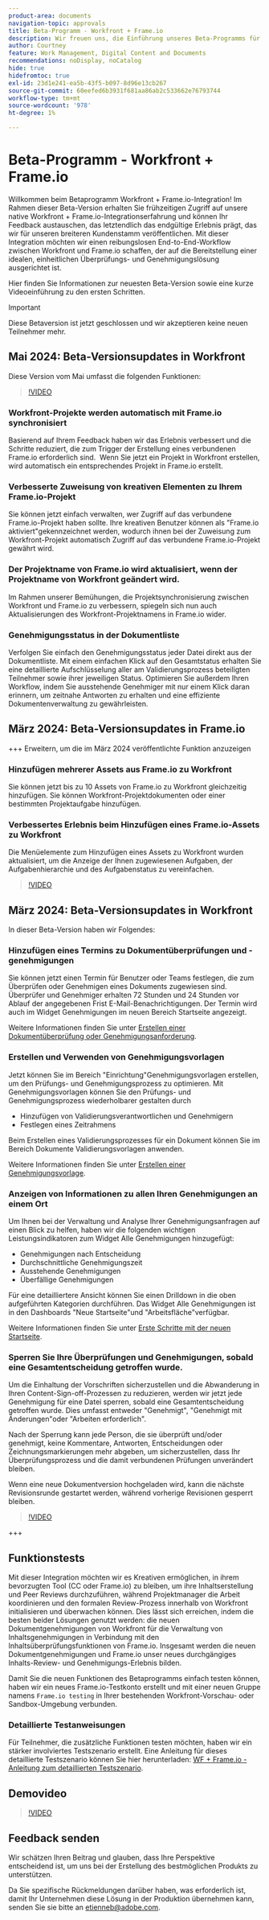 ```yaml
---
product-area: documents
navigation-topic: approvals
title: Beta-Programm - Workfront + Frame.io
description: Wir freuen uns, die Einführung unseres Beta-Programms für Workfront + Frame.io bekannt geben zu können. Hier finden Sie Informationen zur neuesten Beta-Version sowie eine kurze Videoeinführung zu den ersten Schritten.
author: Courtney
feature: Work Management, Digital Content and Documents
recommendations: noDisplay, noCatalog
hide: true
hidefromtoc: true
exl-id: 23d1e241-ea5b-43f5-b097-8d96e13cb267
source-git-commit: 60eefed6b3931f681aa86ab2c533662e76793744
workflow-type: tm+mt
source-wordcount: '978'
ht-degree: 1%

---
```


# Beta-Programm - Workfront + Frame.io

Willkommen beim Betaprogramm Workfront + Frame.io-Integration! Im Rahmen dieser Beta-Version erhalten Sie frühzeitigen Zugriff auf unsere native Workfront + Frame.io-Integrationserfahrung und können Ihr Feedback austauschen, das letztendlich das endgültige Erlebnis prägt, das wir für unseren breiteren Kundenstamm veröffentlichen. Mit dieser Integration möchten wir einen reibungslosen End-to-End-Workflow zwischen Workfront und Frame.io schaffen, der auf die Bereitstellung einer idealen, einheitlichen Überprüfungs- und Genehmigungslösung ausgerichtet ist.

Hier finden Sie Informationen zur neuesten Beta-Version sowie eine kurze Videoeinführung zu den ersten Schritten.

>[!IMPORTANT]
>
>Diese Betaversion ist jetzt geschlossen und wir akzeptieren keine neuen Teilnehmer mehr.


## Mai 2024: Beta-Versionsupdates in Workfront

Diese Version vom Mai umfasst die folgenden Funktionen:  

>[!VIDEO](https://video.tv.adobe.com/v/3429129/)

### Workfront-Projekte werden automatisch mit Frame.io synchronisiert

Basierend auf Ihrem Feedback haben wir das Erlebnis verbessert und die Schritte reduziert, die zum Trigger der Erstellung eines verbundenen Frame.io erforderlich sind.  Wenn Sie jetzt ein Projekt in Workfront erstellen, wird automatisch ein entsprechendes Projekt in Frame.io erstellt. 

### Verbesserte Zuweisung von kreativen Elementen zu Ihrem Frame.io-Projekt

Sie können jetzt einfach verwalten, wer Zugriff auf das verbundene Frame.io-Projekt haben sollte. Ihre kreativen Benutzer können als &quot;Frame.io aktiviert&quot;gekennzeichnet werden, wodurch ihnen bei der Zuweisung zum Workfront-Projekt automatisch Zugriff auf das verbundene Frame.io-Projekt gewährt wird.   

### Der Projektname von Frame.io wird aktualisiert, wenn der Projektname von Workfront geändert wird.

Im Rahmen unserer Bemühungen, die Projektsynchronisierung zwischen Workfront und Frame.io zu verbessern, spiegeln sich nun auch Aktualisierungen des Workfront-Projektnamens in Frame.io wider. 

### Genehmigungsstatus in der Dokumentliste

Verfolgen Sie einfach den Genehmigungsstatus jeder Datei direkt aus der Dokumentliste. Mit einem einfachen Klick auf den Gesamtstatus erhalten Sie eine detaillierte Aufschlüsselung aller am Validierungsprozess beteiligten Teilnehmer sowie ihrer jeweiligen Status. Optimieren Sie außerdem Ihren Workflow, indem Sie ausstehende Genehmiger mit nur einem Klick daran erinnern, um zeitnahe Antworten zu erhalten und eine effiziente Dokumentenverwaltung zu gewährleisten. 


## März 2024: Beta-Versionsupdates in Frame.io

+++ Erweitern, um die im März 2024 veröffentlichte Funktion anzuzeigen

### Hinzufügen mehrerer Assets aus Frame.io zu Workfront

Sie können jetzt bis zu 10 Assets von Frame.io zu Workfront gleichzeitig hinzufügen. Sie können Workfront-Projektdokumenten oder einer bestimmten Projektaufgabe hinzufügen.

### Verbessertes Erlebnis beim Hinzufügen eines Frame.io-Assets zu Workfront

Die Menüelemente zum Hinzufügen eines Assets zu Workfront wurden aktualisiert, um die Anzeige der Ihnen zugewiesenen Aufgaben, der Aufgabenhierarchie und des Aufgabenstatus zu vereinfachen.

>[!VIDEO](https://video.tv.adobe.com/v/3428213/)

## März 2024: Beta-Versionsupdates in Workfront

In dieser Beta-Version haben wir Folgendes:

### Hinzufügen eines Termins zu Dokumentüberprüfungen und -genehmigungen

Sie können jetzt einen Termin für Benutzer oder Teams festlegen, die zum Überprüfen oder Genehmigen eines Dokuments zugewiesen sind. Überprüfer und Genehmiger erhalten 72 Stunden und 24 Stunden vor Ablauf der angegebenen Frist E-Mail-Benachrichtigungen. Der Termin wird auch im Widget Genehmigungen im neuen Bereich Startseite angezeigt.

Weitere Informationen finden Sie unter [Erstellen einer Dokumentüberprüfung oder Genehmigungsanforderung](/help/quicksilver/review-and-approve-work/document-reviews-and-approvals/manage-document-approvals/create-a-document-approval.md).

### Erstellen und Verwenden von Genehmigungsvorlagen

Jetzt können Sie im Bereich &quot;Einrichtung&quot;Genehmigungsvorlagen erstellen, um den Prüfungs- und Genehmigungsprozess zu optimieren. Mit Genehmigungsvorlagen können Sie den Prüfungs- und Genehmigungsprozess wiederholbarer gestalten durch

* Hinzufügen von Validierungsverantwortlichen und Genehmigern
* Festlegen eines Zeitrahmens

Beim Erstellen eines Validierungsprozesses für ein Dokument können Sie im Bereich Dokumente Validierungsvorlagen anwenden.

Weitere Informationen finden Sie unter [Erstellen einer Genehmigungsvorlage](/help/quicksilver/review-and-approve-work/document-reviews-and-approvals/manage-document-approvals/create-approval-template.md).

### Anzeigen von Informationen zu allen Ihren Genehmigungen an einem Ort

Um Ihnen bei der Verwaltung und Analyse Ihrer Genehmigungsanfragen auf einen Blick zu helfen, haben wir die folgenden wichtigen Leistungsindikatoren zum Widget Alle Genehmigungen hinzugefügt:

* Genehmigungen nach Entscheidung
* Durchschnittliche Genehmigungszeit
* Ausstehende Genehmigungen
* Überfällige Genehmigungen

Für eine detailliertere Ansicht können Sie einen Drilldown in die oben aufgeführten Kategorien durchführen. Das Widget Alle Genehmigungen ist in den Dashboards &quot;Neue Startseite&quot;und &quot;Arbeitsfläche&quot;verfügbar.

Weitere Informationen finden Sie unter [Erste Schritte mit der neuen Startseite](/help/quicksilver/workfront-basics/using-home/new-home/get-started-with-new-home.md).

### Sperren Sie Ihre Überprüfungen und Genehmigungen, sobald eine Gesamtentscheidung getroffen wurde.

Um die Einhaltung der Vorschriften sicherzustellen und die Abwanderung in Ihren Content-Sign-off-Prozessen zu reduzieren, werden wir jetzt jede Genehmigung für eine Datei sperren, sobald eine Gesamtentscheidung getroffen wurde. Dies umfasst entweder &quot;Genehmigt&quot;, &quot;Genehmigt mit Änderungen&quot;oder &quot;Arbeiten erforderlich&quot;.

Nach der Sperrung kann jede Person, die sie überprüft und/oder genehmigt, keine Kommentare, Antworten, Entscheidungen oder Zeichnungsmarkierungen mehr abgeben, um sicherzustellen, dass Ihr Überprüfungsprozess und die damit verbundenen Prüfungen unverändert bleiben.

Wenn eine neue Dokumentversion hochgeladen wird, kann die nächste Revisionsrunde gestartet werden, während vorherige Revisionen gesperrt bleiben.

>[!VIDEO](https://video.tv.adobe.com/v/3428179/)

+++

## Funktionstests

Mit dieser Integration möchten wir es Kreativen ermöglichen, in ihrem bevorzugten Tool (CC oder Frame.io) zu bleiben, um ihre Inhaltserstellung und Peer Reviews durchzuführen, während Projektmanager die Arbeit koordinieren und den formalen Review-Prozess innerhalb von Workfront initialisieren und überwachen können. Dies lässt sich erreichen, indem die besten beider Lösungen genutzt werden: die neuen Dokumentgenehmigungen von Workfront für die Verwaltung von Inhaltsgenehmigungen in Verbindung mit den Inhaltsüberprüfungsfunktionen von Frame.io. Insgesamt werden die neuen Dokumentgenehmigungen und Frame.io unser neues durchgängiges Inhalts-Review- und Genehmigungs-Erlebnis bilden. 

Damit Sie die neuen Funktionen des Betaprogramms einfach testen können, haben wir ein neues Frame.io-Testkonto erstellt und mit einer neuen Gruppe namens `Frame.io testing` in Ihrer bestehenden Workfront-Vorschau- oder Sandbox-Umgebung verbunden.

### Detaillierte Testanweisungen

Für Teilnehmer, die zusätzliche Funktionen testen möchten, haben wir ein stärker involviertes Testszenario erstellt. Eine Anleitung für dieses detaillierte Testszenario können Sie hier herunterladen: [WF + Frame.io - Anleitung zum detaillierten Testszenario](/help/quicksilver/review-and-approve-work/Documents/assets/WF-Frame-Detailed-Walk-Through-May-Release.pdf).


## Demovideo

>[!VIDEO](https://video.tv.adobe.com/v/3429092/)

## Feedback senden

Wir schätzen Ihren Beitrag und glauben, dass Ihre Perspektive entscheidend ist, um uns bei der Erstellung des bestmöglichen Produkts zu unterstützen.

Da Sie spezifische Rückmeldungen darüber haben, was erforderlich ist, damit Ihr Unternehmen diese Lösung in der Produktion übernehmen kann, senden Sie sie bitte an [etienneb@adobe.com](mailto:etienneb@adobe.com).
